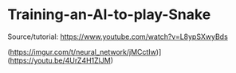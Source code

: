 # Training-an-AI-to-play-Snake

Source/tutorial: https://www.youtube.com/watch?v=L8ypSXwyBds

(https://imgur.com/t/neural_network/jMCctIw)](https://youtu.be/4UrZ4H1ZlJM)
